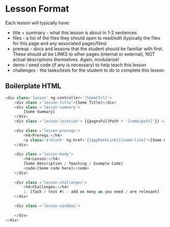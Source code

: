 # Lesson Format

Each lesson will typically have:

- title + summary - what this lesson is about in 1-2 sentences.
- files - a list of the files they should open to read/edit (typically the files for this page and any associated pages/files)
- prereqs - docs and lessons that the student should be familiar with first. These should all be LINKS to other pages (internal or external), NOT actual descriptions themselves. Again, modularize!
- demo / seed code (if any is necessary) to help teach this lesson
- challenges - the tasks/tests for the student to do to complete this lesson


## Boilerplate HTML
```js
<div class='lesson' ng-controller='[SomeCtrl]'>
	<div class ='lesson-title'>[Some Title]</div>
	<div class ='lesson-summary'>
		[Some Summary]
	</div>
	<div class ='lesson-location'> {{pagesFullPath + '[some/path]'}} </div>
	
	<div class ='lesson-prereqs'>
		<h4>Prereqs:</h4>
		<a class='a-block' ng-href='{{appPathLink}}[some-link]'>[Some Link Title]</a>
	</div>
	
	<div class ='lesson-body'>
		<h4>Lesson:</h4>
		[Some Description / Teaching / Example Code]
		<code>[Some code here]</code>
	</div>
	
	<div class ='lesson-challenges'>
		<h4>Challenges:</h4>
		1. [Task / test #1 - add as many as you need / are relevant]
	</div>
	
	<div class ='lesson-sandbox'>
		
	</div>
</div>
```